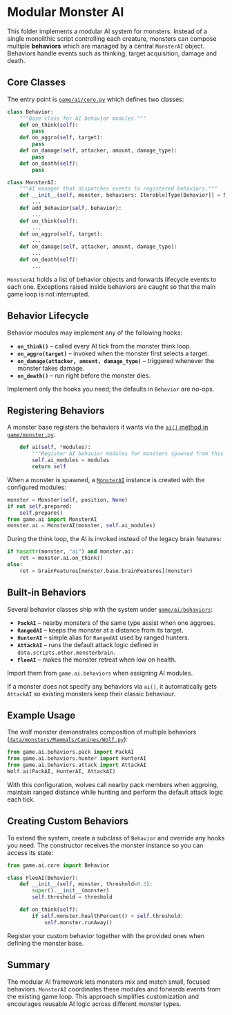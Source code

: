 # Modular Monster AI

This folder implements a modular AI system for monsters. Instead of a single monolithic
script controlling each creature, monsters can compose multiple **behaviors** which are
managed by a central `MonsterAI` object. Behaviors handle events such as thinking,
target acquisition, damage and death.

## Core Classes

The entry point is [`game/ai/core.py`](core.py) which defines two classes:

```python
class Behavior:
    """Base class for AI behavior modules."""
    def on_think(self):
        pass
    def on_aggro(self, target):
        pass
    def on_damage(self, attacker, amount, damage_type):
        pass
    def on_death(self):
        pass
```

```python
class MonsterAI:
    """AI manager that dispatches events to registered behaviors."""
    def __init__(self, monster, behaviors: Iterable[Type[Behavior]] = None):
        ...
    def add_behavior(self, behavior):
        ...
    def on_think(self):
        ...
    def on_aggro(self, target):
        ...
    def on_damage(self, attacker, amount, damage_type):
        ...
    def on_death(self):
        ...
```

`MonsterAI` holds a list of behavior objects and forwards lifecycle events to each
one. Exceptions raised inside behaviors are caught so that the main game loop is not
interrupted.

## Behavior Lifecycle

Behavior modules may implement any of the following hooks:

- **`on_think()`** – called every AI tick from the monster think loop.
- **`on_aggro(target)`** – invoked when the monster first selects a target.
- **`on_damage(attacker, amount, damage_type)`** – triggered whenever the monster
  takes damage.
- **`on_death()`** – run right before the monster dies.

Implement only the hooks you need; the defaults in `Behavior` are no-ops.

## Registering Behaviors

A monster base registers the behaviors it wants via the [`ai()` method in
`game/monster.py`](../monster.py):

```python
    def ai(self, *modules):
        """Register AI behavior modules for monsters spawned from this base."""
        self.ai_modules = modules
        return self
```

When a monster is spawned, a [`MonsterAI`](core.py) instance is created with the
configured modules:

```python
monster = Monster(self, position, None)
if not self.prepared:
    self.prepare()
from game.ai import MonsterAI
monster.ai = MonsterAI(monster, self.ai_modules)
```

During the think loop, the AI is invoked instead of the legacy brain features:

```python
if hasattr(monster, "ai") and monster.ai:
    ret = monster.ai.on_think()
else:
    ret = brainFeatures[monster.base.brainFeatures](monster)
```

## Built‑in Behaviors

Several behavior classes ship with the system under [`game/ai/behaviors`](behaviors):

- **`PackAI`** – nearby monsters of the same type assist when one aggroes.
- **`RangedAI`** – keeps the monster at a distance from its target.
- **`HunterAI`** – simple alias for `RangedAI` used by ranged hunters.
- **`AttackAI`** – runs the default attack logic defined in
  `data.scripts.other.monsterbrain`.
- **`FleeAI`** – makes the monster retreat when low on health.

Import them from `game.ai.behaviors` when assigning AI modules.

If a monster does not specify any behaviors via `ai()`, it automatically gets
`AttackAI` so existing monsters keep their classic behaviour.

## Example Usage

The wolf monster demonstrates composition of multiple behaviors
([`data/monsters/Mammals/Canines/Wolf.py`](../../data/monsters/Mammals/Canines/Wolf.py)):

```python
from game.ai.behaviors.pack import PackAI
from game.ai.behaviors.hunter import HunterAI
from game.ai.behaviors.attack import AttackAI
Wolf.ai(PackAI, HunterAI, AttackAI)
```

With this configuration, wolves call nearby pack members when aggroing, maintain
ranged distance while hunting and perform the default attack logic each tick.

## Creating Custom Behaviors

To extend the system, create a subclass of `Behavior` and override any hooks you
need. The constructor receives the monster instance so you can access its state:

```python
from game.ai.core import Behavior

class FleeAI(Behavior):
    def __init__(self, monster, threshold=0.3):
        super().__init__(monster)
        self.threshold = threshold

    def on_think(self):
        if self.monster.healthPercent() < self.threshold:
            self.monster.runAway()
```

Register your custom behavior together with the provided ones when defining the
monster base.

## Summary

The modular AI framework lets monsters mix and match small, focused behaviors.
`MonsterAI` coordinates these modules and forwards events from the existing game
loop. This approach simplifies customization and encourages reusable AI logic
across different monster types.
